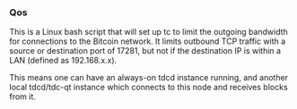 ### Qos ###

This is a Linux bash script that will set up tc to limit the outgoing bandwidth for connections to the Bitcoin network. It limits outbound TCP traffic with a source or destination port of 17281, but not if the destination IP is within a LAN (defined as 192.168.x.x).

This means one can have an always-on tdcd instance running, and another local tdcd/tdc-qt instance which connects to this node and receives blocks from it.
